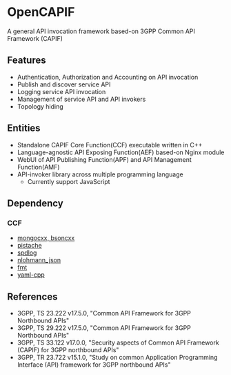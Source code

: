 # OpenCAPIF

A general API invocation framework based-on 3GPP Common API Framework (CAPIF)

## Features

- Authentication, Authorization and Accounting on API invocation
- Publish and discover service API
- Logging service API invocation
- Management of service API and API invokers
- Topology hiding

## Entities

- Standalone CAPIF Core Function(CCF) executable written in C++
- Language-agnostic API Exposing Function(AEF) based-on Nginx module 
- WebUI of API Publishing Function(APF) and API Management Function(AMF)
- API-invoker library across multiple programming language
    - Currently support JavaScript

## Dependency

### CCF
- [mongocxx, bsoncxx](http://mongocxx.org/)
- [pistache](https://github.com/pistacheio/pistache)
- [spdlog](https://github.com/gabime/spdlog)
- [nlohmann_json](https://github.com/nlohmann/json)
- [fmt](https://github.com/fmtlib/fmt)
- [yaml-cpp](https://github.com/jbeder/yaml-cpp)

## References

- 3GPP, TS 23.222 v17.5.0, "Common API Framework for 3GPP Northbound APIs"
- 3GPP, TS 29.222 v17.5.0, "Common API Framework for 3GPP Northbound APIs"
- 3GPP, TS 33.122 v17.0.0, "Security aspects of Common API Framework (CAPIF) for 3GPP northbound APIs"
- 3GPP, TR 23.722 v15.1.0, "Study on common Application Programming Interface (API) framework for 3GPP northbound APIs"
